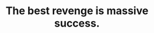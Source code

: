 ---
title: "The best revenge is massive success."
attribution: "Frank Sinatra"
related:
  - _wikipedia/Frank_Sinatra.md
tags:
  - Frank Sinatra
  - Failure
  - Quote
  - Success
---